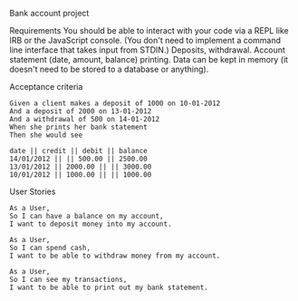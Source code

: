 Bank account project

Requirements
You should be able to interact with your code via a REPL like IRB or the JavaScript console. (You don't need to implement a command line interface that takes input from STDIN.)
Deposits, withdrawal.
Account statement (date, amount, balance) printing.
Data can be kept in memory (it doesn't need to be stored to a database or anything).


Acceptance criteria

```
Given a client makes a deposit of 1000 on 10-01-2012
And a deposit of 2000 on 13-01-2012
And a withdrawal of 500 on 14-01-2012
When she prints her bank statement
Then she would see

date || credit || debit || balance
14/01/2012 || || 500.00 || 2500.00
13/01/2012 || 2000.00 || || 3000.00
10/01/2012 || 1000.00 || || 1000.00 
```

User Stories
``` 
As a User,
So I can have a balance on my account, 
I want to deposit money into my account.

As a User, 
So I can spend cash, 
I want to be able to withdraw money from my account.

As a User, 
So I can see my transactions, 
I want to be able to print out my bank statement.
```
    